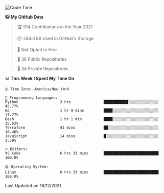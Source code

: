 <!--START_SECTION:waka-->
![Code Time](http://img.shields.io/badge/Code%20Time-41%20hrs%2022%20mins-blue)

**🐱 My GitHub Data** 

> 🏆 914 Contributions in the Year 2021
 > 
> 📦 244.3 kB Used in GitHub's Storage 
 > 
> 🚫 Not Opted to Hire
 > 
> 📜 36 Public Repositories 
 > 
> 🔑 34 Private Repositories  
 > 
📊 **This Week I Spent My Time On** 

```text
⌚︎ Time Zone: America/New_York

💬 Programming Languages: 
Python                   3 hrs               ███████████░░░░░░░░░░░░░░   45.77% 
Go                       1 hr 9 mins         ████░░░░░░░░░░░░░░░░░░░░░   17.77% 
Bash                     1 hr 1 min          ████░░░░░░░░░░░░░░░░░░░░░   15.63% 
Terraform                41 mins             ██░░░░░░░░░░░░░░░░░░░░░░░   10.46% 
JavaScript               14 mins             █░░░░░░░░░░░░░░░░░░░░░░░░   3.59%

🔥 Editors: 
VS Code                  6 hrs 33 mins       █████████████████████████   100.0%

💻 Operating System: 
Linux                    6 hrs 33 mins       █████████████████████████   100.0%

```


 Last Updated on 16/12/2021
<!--END_SECTION:waka-->